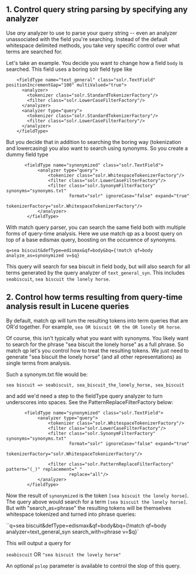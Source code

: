 


## 1. Control query string parsing by specifying any analyzer

Use *any* analyzer to use to parse your query string -- even an analyzer unassociated with the field you're searching. Instead of the default whitespace delimited methods, you take very specific control over what terms are searched for. 

Let's take an example. You decide you want to change how a field `body` is searched. This field uses a boring solr field type like

```
    <fieldType name="text_general" class="solr.TextField" positionIncrementGap="100" multiValued="true">
      <analyzer>
        <tokenizer class="solr.StandardTokenizerFactory"/>
        <filter class="solr.LowerCaseFilterFactory"/>
      </analyzer>
      <analyzer type="query">
        <tokenizer class="solr.StandardTokenizerFactory"/>
        <filter class="solr.LowerCaseFilterFactory"/>
      </analyzer>
    </fieldType>
```

But you decide that in addition to searching the boring way (tokenization and lowercasing) you also want to search using synonyms. So you create a dummy field type 

```
       <fieldType name="synonymized" class="solr.TextField">
            <analyzer type="query">
                <tokenizer class="solr.WhitespaceTokenizerFactory"/>
                <filter class="solr.LowerCaseFilterFactory"/>
                <filter class="solr.SynonymFilterFactory" synonyms="synonyms.txt"
                        format="solr" ignoreCase="false" expand="true"
                        tokenizerFactory="solr.WhitespaceTokenizerFactory"/>
            </analyzer>
        </fieldType>
```


With match query parser, you can search the same field both with multiple forms of query-time analysis. Here we use match qp as a boost query on top of a base edismax query, boosting on the occurence of synonyms.

`q=sea biscuit&defType=edismax&qf=body&bq={!match qf=body analyze_as=synonymized v=$q}`

This query will search for sea biscuit in field body, but will also search for all terms generated by the query analyzer of `text_general_syn`. This includes `seabiscuit`, `sea biscuit the lonely horse`.

## 2. Control how terms resulting from query-time analysis result in Lucene queries

By default, match qp will turn the resulting tokens into term queries that are OR'd together. For example, `sea OR biscuit OR the OR lonely OR horse`. 

Of course, this isn't typically what you want with synonyms. You likely want to search for the phrase "sea biscuit the lonely horse" as a full phrase. So match qp let's you control how to treat the resulting tokens. We just need to generate "sea biscuit the lonely horse" (and all other representations) as single terms from analysis. 

Such a synonym.txt file would be:

```
sea biscuit => seabiscuit, sea_biscuit_the_lonely_horse, sea_biscuit
``` 

and add we'd need a step to the fieldType query analyzer to turn underscores into spaces. See the PatternReplaceFilterFactory below:

```
       <fieldType name="synonymized" class="solr.TextField">
            <analyzer type="query">
                <tokenizer class="solr.WhitespaceTokenizerFactory"/>
                <filter class="solr.LowerCaseFilterFactory"/>
                <filter class="solr.SynonymFilterFactory" synonyms="synonyms.txt"
                        format="solr" ignoreCase="false" expand="true"
                        tokenizerFactory="solr.WhitespaceTokenizerFactory"/>
         
                <filter class="solr.PatternReplaceFilterFactory" pattern="(_)" replacement=" "
                        replace="all"/>
            </analyzer>
        </fieldType>

```


Now the result of `synonymized` is the token `[sea biscuit the lonely horse]`. The query above would search for a term `[sea biscuit the lonely horse]`. But with "search_as=phrase" the resulting tokens will be themselves whitespace tokenized and turned into phrase queries:

``q=sea biscuit&defType=edismax&qf=body&bq={!match qf=body analyzer=text_general_syn search_with=phrase v=$q}`

This will output a query for 

`seabiscuit` OR `"sea biscuit the lovely horse"`

An optional `pslop` parameter is available to control the slop of this query.
